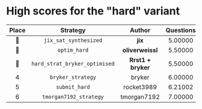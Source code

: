 # High scores for the "hard" variant

| Place | Strategy | Author | Questions | Complexity | Source |
|:-----:|:--------:|:------:|:---------:|:----------:|:------:|
| :1st_place_medal: | `jix_sat_synthesized` | **jix** | 5.00000 | 12,150 | `20240919_040726_jix_sat_synthesized.py` |
| :2nd_place_medal: | `optim_hard` | **oliverweissl** | 5.50000 | 261 | `20240920_210459_optim_hard.py` |
| :3rd_place_medal: | `hard_strat_bryker_optimised` | **Rrst1 + bryker** | 5.50000 | 359 | `20240918_223240_hard_strat_bryker_optimised.py` |
| 4 | `bryker_strategy` | bryker | 6.00000 | 325 | `20240918_142447_bryker_strategy.py` |
| 5 | `submit_hard` | rocket3989 | 6.21002 | 1,023 | `20240918_223032_submit_hard.py` |
| 6 | `tmorgan7192_strategy` | tmorgan7192 | 7.00000 | 432 | `20240917_230605_tmorgan7192_strategy.py` |

